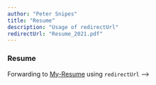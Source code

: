 ```yaml
---
author: "Peter Snipes"
title: "Resume"
description: "Usage of redirectUrl"
redirectUrl: "Resume_2021.pdf"
---
```


### Resume

Forwarding to [My-Resume](file:///C:/Users/psnip/Desktop/cmpsc480/Portfolio-Website/static/Resume_2021.pdf) using `redirectUrl` -->
